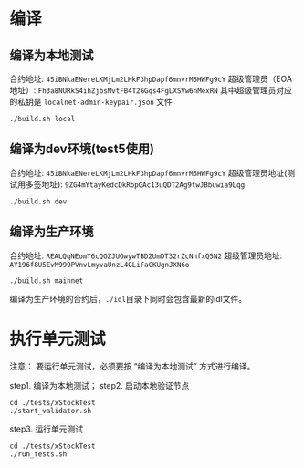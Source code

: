 # 编译

## 编译为本地测试
合约地址: `45iBNkaENereLKMjLm2LHkF3hpDapf6mnvrM5HWFg9cY`
超级管理员（EOA地址）: `Fh3a8NURkS4ihZjbsMvtFB4T2GGqs4FgLXSVw6nMexRN`
其中超级管理员对应的私钥是 `localnet-admin-keypair.json` 文件
```
./build.sh local
```

## 编译为dev环境(test5使用)
合约地址: `45iBNkaENereLKMjLm2LHkF3hpDapf6mnvrM5HWFg9cY`
超级管理员地址(测试用多签地址): `9ZG4mYtayKedcDkRbpGAc13uQDT2Ag9twJBbuwia9Lqg`
```
./build.sh dev
```

## 编译为生产环境
合约地址: `REALQqNEomY6cQGZJUGwywTBD2UmDT32rZcNnfxQ5N2`
超级管理员地址: `AY196f8U5EvM999PVnvLmyvaUnzL4GLiFaGKUgnJXN6o`
```
./build.sh mainnet
```
编译为生产环境的合约后，`./idl`目录下同时会包含最新的idl文件。


# 执行单元测试

注意： 要运行单元测试，必须要按 “编译为本地测试” 方式进行编译。

step1. 编译为本地测试；
step2. 启动本地验证节点
```
cd ./tests/xStockTest
./start_validator.sh

```
step3. 运行单元测试
```
cd ./tests/xStockTest
./run_tests.sh
```